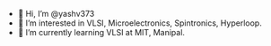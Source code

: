 - 👋 Hi, I’m @yashv373
- 👀 I’m interested in VLSI, Microelectronics, Spintronics, Hyperloop.
- 🌱 I’m currently learning VLSI at MIT, Manipal.


